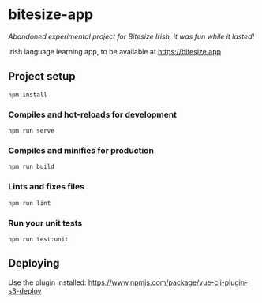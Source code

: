# bitesize-app

*Abandoned experimental project for Bitesize Irish, it was fun while it lasted!*

Irish language learning app, to be available at https://bitesize.app

## Project setup
```
npm install
```

### Compiles and hot-reloads for development
```
npm run serve
```

### Compiles and minifies for production
```
npm run build
```

### Lints and fixes files
```
npm run lint
```

### Run your unit tests
```
npm run test:unit
```

## Deploying

Use the plugin installed:
<https://www.npmjs.com/package/vue-cli-plugin-s3-deploy>
